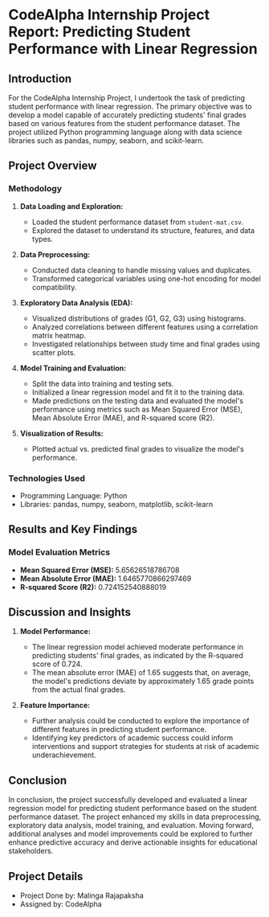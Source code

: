 # CodeAlpha Internship Project Report: Predicting Student Performance with Linear Regression

## Introduction

For the CodeAlpha Internship Project, I undertook the task of predicting student performance with linear regression. The primary objective was to develop a model capable of accurately predicting students' final grades based on various features from the student performance dataset. The project utilized Python programming language along with data science libraries such as pandas, numpy, seaborn, and scikit-learn.

## Project Overview

### Methodology

1. **Data Loading and Exploration:**

   - Loaded the student performance dataset from `student-mat.csv`.
   - Explored the dataset to understand its structure, features, and data types.

2. **Data Preprocessing:**

   - Conducted data cleaning to handle missing values and duplicates.
   - Transformed categorical variables using one-hot encoding for model compatibility.

3. **Exploratory Data Analysis (EDA):**

   - Visualized distributions of grades (G1, G2, G3) using histograms.
   - Analyzed correlations between different features using a correlation matrix heatmap.
   - Investigated relationships between study time and final grades using scatter plots.

4. **Model Training and Evaluation:**

   - Split the data into training and testing sets.
   - Initialized a linear regression model and fit it to the training data.
   - Made predictions on the testing data and evaluated the model's performance using metrics such as Mean Squared Error (MSE), Mean Absolute Error (MAE), and R-squared score (R2).

5. **Visualization of Results:**
   - Plotted actual vs. predicted final grades to visualize the model's performance.

### Technologies Used

- Programming Language: Python
- Libraries: pandas, numpy, seaborn, matplotlib, scikit-learn

## Results and Key Findings

### Model Evaluation Metrics

- **Mean Squared Error (MSE):** 5.65626518786708
- **Mean Absolute Error (MAE):** 1.6465770866297469
- **R-squared Score (R2):** 0.724152540888019

## Discussion and Insights

1. **Model Performance:**

   - The linear regression model achieved moderate performance in predicting students' final grades, as indicated by the R-squared score of 0.724.
   - The mean absolute error (MAE) of 1.65 suggests that, on average, the model's predictions deviate by approximately 1.65 grade points from the actual final grades.

2. **Feature Importance:**
   - Further analysis could be conducted to explore the importance of different features in predicting student performance.
   - Identifying key predictors of academic success could inform interventions and support strategies for students at risk of academic underachievement.

## Conclusion

In conclusion, the project successfully developed and evaluated a linear regression model for predicting student performance based on the student performance dataset. The project enhanced my skills in data preprocessing, exploratory data analysis, model training, and evaluation. Moving forward, additional analyses and model improvements could be explored to further enhance predictive accuracy and derive actionable insights for educational stakeholders.

## Project Details

- Project Done by: Malinga Rajapaksha
- Assigned by: CodeAlpha
